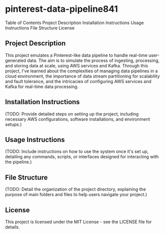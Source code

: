 # pinterest-data-pipeline841

Table of Contents
Project Description
Installation Instructions
Usage Instructions
File Structure
License

## Project Description
This project emulates a Pinterest-like data pipeline to handle real-time user-generated data. The aim is to simulate the process of ingesting, processing, and storing data at scale, using AWS services and Kafka. Through this project, I've learned about the complexities of managing data pipelines in a cloud environment, the importance of data stream partitioning for scalability and fault tolerance, and the intricacies of configuring AWS services and Kafka for real-time data processing.

## Installation Instructions
(TODO: Provide detailed steps on setting up the project, including necessary AWS configurations, software installations, and environment setups.)

## Usage Instructions
(TODO: Include instructions on how to use the system once it's set up, detailing any commands, scripts, or interfaces designed for interacting with the pipeline.)

## File Structure
(TODO: Detail the organization of the project directory, explaining the purpose of main folders and files to help users navigate your project.)

## License
This project is licensed under the MIT License - see the LICENSE file for details.
